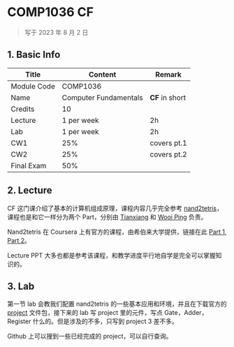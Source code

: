 # COMP1036 CF

>   写于 2023 年 8 月 2 日

## 1. Basic Info

| Title       | Content               | Remark          |
| ----------- | --------------------- | --------------- |
| Module Code | COMP1036              |                 |
| Name        | Computer Fundamentals | **CF** in short |
| Credits     | 10                    |                 |
| Lecture     | 1 per week            | 2h              |
| Lab         | 1 per week            | 2h              |
| CW1         | 25%                   | covers pt.1     |
| CW2         | 25%                   | covers pt.2     |
| Final Exam  | 50%                   |                 |

## 2. Lecture

CF 这门课介绍了基本的计算机组成原理，课程内容几乎完全参考 [nand2tetris](https://www.nand2tetris.org)，课程也是和它一样分为两个 Part，分别由 [Tianxiang](https://research.nottingham.edu.cn/en/persons/tianxiang-cui) 和 [Wooi Ping](https://research.nottingham.edu.cn/en/persons/wooi-ping-cheah) 负责。

Nand2tetris 在 Coursera 上有官方的课程，由希伯来大学提供，链接在此 [Part 1](https://www.coursera.org/learn/build-a-computer/home/week/1), [Part 2](https://www.coursera.org/learn/nand2tetris2)。

Lecture PPT 大多也都是参考该课程，和教学进度平行地自学是完全可以掌握知识的。

## 3. Lab

第一节 lab 会教我们配置 nand2tetris 的一些基本应用和环境，并且在下载官方的 [project](./nand2tetris) 文件包，接下来的 lab 写 project 里的元件，写点 Gate，Adder，Register 什么的。但是涉及的不多，只写到 project 3 差不多。

Github 上可以搜到一些已经完成的 project，可以自行查询。



